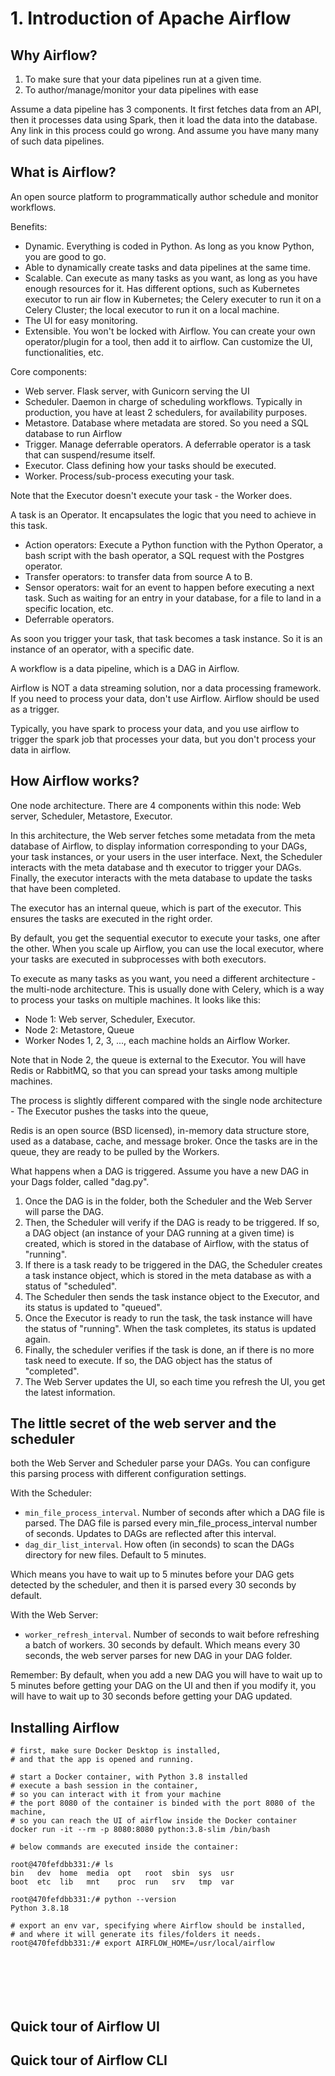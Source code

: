# 1. Introduction of Apache Airflow
## Why Airflow?
1. To make sure that your data pipelines run at a given time. 
2. To author/manage/monitor your data pipelines with ease

Assume a data pipeline has 3 components. It first fetches data from an API, then it processes data using Spark, then it load the data into the database. Any link in this process could go wrong. And assume you have many many of such data pipelines. 

## What is Airflow?
An open source platform to programmatically author schedule and monitor workflows. 

Benefits:
- Dynamic. Everything is coded in Python. As long as you know Python, you are good to go. 
- Able to dynamically create tasks and data pipelines at the same time. 
- Scalable. Can execute as many tasks as you want, as long as you have enough resources for it. Has different options, such as Kubernetes executor to run air flow in Kubernetes; the Celery executer to run it on a Celery Cluster; the local executor to run it on a local machine. 
- The UI for easy monitoring. 
- Extensible. You won't be locked with Airflow. You can create your own operator/plugin for a tool, then add it to airflow. Can customize the UI, functionalities, etc. 

Core components:
- Web server. Flask server, with Gunicorn serving the UI
- Scheduler. Daemon in charge of scheduling workflows. Typically in production, you have at least 2 schedulers, for availability purposes. 
- Metastore. Database where metadata are stored. So you need a SQL database to run Airflow
- Trigger. Manage deferrable operators. A deferrable operator is a task that can suspend/resume itself. 
- Executor. Class defining how your tasks should be executed. 
- Worker. Process/sub-process executing your task. 

Note that the Executor doesn't execute your task - the Worker does. 

A task is an Operator. It encapsulates the logic that you need to achieve in this task. 
- Action operators: Execute a Python function with the Python Operator, a bash script with the bash operator, a SQL request with the Postgres operator. 
- Transfer operators: to transfer data from source A to B. 
- Sensor operators: wait for an event to happen before executing a next task. Such as waiting for an entry in your database, for a file to land in a specific location, etc. 
- Deferrable operators.

As soon you trigger your task, that task becomes a task instance. So it is an instance of an operator, with a specific date. 

A workflow is a data pipeline, which is a DAG in Airflow. 

Airflow is NOT a data streaming solution, nor a data processing framework. If you need to process your data, don't use Airflow. Airflow should be used as a trigger. 

Typically, you have spark to process your data, and you use airflow to trigger the spark job that processes your data, but you don't process your data in airflow. 

## How Airflow works?
One node architecture. There are 4 components within this node: Web server, Scheduler, Metastore, Executor. 

In this architecture, the Web server fetches some metadata from the meta database of Airflow, to display information corresponding to your DAGs, your task instances, or your users in the user interface. Next, the Scheduler interacts with the meta database and th executor to trigger your DAGs. Finally, the executor interacts with the meta database to update the tasks that have been completed. 

The executor has an internal queue, which is part of the executor. This ensures the tasks are executed in the right order. 

By default, you get the sequential executor to execute your tasks, one after the other. When you scale up Airflow, you can use the local executor, where your tasks are executed in subprocesses with both executors. 

To execute as many tasks as you want, you need a different architecture - the multi-node architecture. This is usually done with Celery, which is a way to process your tasks on multiple machines. It looks like this:
- Node 1: Web server, Scheduler, Executor. 
- Node 2: Metastore, Queue
- Worker Nodes 1, 2, 3, ..., each machine holds an Airflow Worker. 

Note that in Node 2, the queue is external to the Executor. You will have Redis or RabbitMQ, so that you can spread your tasks among multiple machines. 

The process is slightly different compared with the single node architecture - The Executor pushes the tasks into the queue, 

Redis is an open source (BSD licensed), in-memory data structure store, used as a database, cache, and message broker. Once the tasks are in the queue, they are ready to be pulled by the Workers. 

What happens when a DAG is triggered. Assume you have a new DAG in your Dags folder, called "dag.py". 
1. Once the DAG is in the folder, both the Scheduler and the Web Server will parse the DAG. 
2. Then, the Scheduler will verify if the DAG is ready to be triggered. If so, a DAG object (an instance of your DAG running at a given time) is created, which is stored in the database of Airflow, with the status of "running". 
3. If there is a task ready to be triggered in the DAG, the Scheduler creates a task instance object, which is stored in the meta database as with a status of "scheduled". 
4. The Scheduler then sends the task instance object to the Executor, and its status is updated to "queued". 
5. Once the Executor is ready to run the task, the task instance will have the status of "running". When the task completes, its status is updated again. 
6. Finally, the scheduler verifies if the task is done, an if there is no more task need to execute. If so, the DAG object has the status of "completed". 
7. The Web Server updates the UI, so each time you refresh the UI, you get the latest information. 

## The little secret of the web server and the scheduler
both the Web Server and Scheduler parse your DAGs. You can configure this parsing process with different configuration settings.

With the Scheduler:
- `min_file_process_interval`. Number of seconds after which a DAG file is parsed. The DAG file is parsed every min_file_process_interval number of seconds. Updates to DAGs are reflected after this interval.
- `dag_dir_list_interval`. How often (in seconds) to scan the DAGs directory for new files. Default to 5 minutes.

Which means you have to wait up to 5 minutes before your DAG gets detected by the scheduler, and then it is parsed every 30 seconds by default.

With the Web Server:
- `worker_refresh_interval`. Number of seconds to wait before refreshing a batch of workers. 30 seconds by default. Which means every 30 seconds, the web server parses for new DAG in your DAG folder.

Remember: By default, when you add a new DAG you will have to wait up to 5 minutes before getting your DAG on the UI and then if you modify it, you will have to wait up to 30 seconds before getting your DAG updated.

## Installing Airflow

```console
# first, make sure Docker Desktop is installed, 
# and that the app is opened and running. 

# start a Docker container, with Python 3.8 installed
# execute a bash session in the container, 
# so you can interact with it from your machine
# the port 8080 of the container is binded with the port 8080 of the machine,
# so you can reach the UI of airflow inside the Docker container
docker run -it --rm -p 8080:8080 python:3.8-slim /bin/bash

# below commands are executed inside the container: 

root@470fefdbb331:/# ls
bin   dev  home  media  opt   root  sbin  sys  usr
boot  etc  lib   mnt    proc  run   srv   tmp  var

root@470fefdbb331:/# python --version
Python 3.8.18

# export an env var, specifying where Airflow should be installed,
# and where it will generate its files/folders it needs. 
root@470fefdbb331:/# export AIRFLOW_HOME=/usr/local/airflow







```


## Quick tour of Airflow UI




## Quick tour of Airflow CLI







































